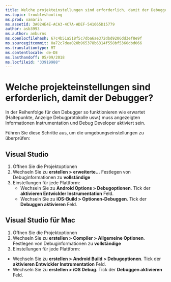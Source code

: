 ```yaml
---
title: Welche projekteinstellungen sind erforderlich, damit der Debugger?
ms.topic: troubleshooting
ms.prod: xamarin
ms.assetid: 3A024E4E-ACA3-4C7A-ADEF-541665D15779
author: asb3993
ms.author: amburns
ms.openlocfilehash: 67c4b51a518f5c7dba6ae372dbd9206dd3ef8e9f
ms.sourcegitcommit: 0a72c7dea020b965378b6314f558bf5360dbd066
ms.translationtype: MT
ms.contentlocale: de-DE
ms.lasthandoff: 05/09/2018
ms.locfileid: "33919988"
---
```

# <a name="what-project-settings-are-required-for-the-debugger"></a>Welche projekteinstellungen sind erforderlich, damit der Debugger?

In der Reihenfolge für den Debugger so funktionieren wie erwartet (Haltepunkte, Anzeige Debugprotokolle usw.) muss angezeigten Informationen Instrumentation und Debug Developer aktiviert sein.

Führen Sie diese Schritte aus, um die umgebungseinstellungen zu überprüfen:

## <a name="visual-studio"></a>Visual Studio
1. Öffnen Sie die Projektoptionen
2. Wechseln Sie zu **erstellen > erweiterte...** Festlegen von Debuginformationen zu **vollständige**
3. Einstellungen für jede Plattform:
   - Wechseln Sie zu **Android Options > Debugoptionen**. Tick der **aktivieren Entwickler Instrumentation** Feld.
   - Wechseln Sie zu **iOS-Build > Optionen-Debuggen**. Tick der **Debuggen aktivieren** Feld.

## <a name="visual-studio-for-mac"></a>Visual Studio für Mac
1. Öffnen Sie die Projektoptionen
2. Wechseln Sie zu **erstellen > Compiler > Allgemeine Optionen**. Festlegen von Debuginformationen zu **vollständige**
3. Einstellungen für jede Plattform:
  - Wechseln Sie zu **erstellen > Android Build > Debugoptionen**. Tick der **aktivieren Entwickler Instrumentation** Feld.
  - Wechseln Sie zu **erstellen > iOS Debug**. Tick der **Debuggen aktivieren** Feld.

